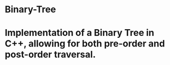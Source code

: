 # Binary-Tree

# Implementation of a Binary Tree in C++, allowing for both pre-order and post-order traversal.
